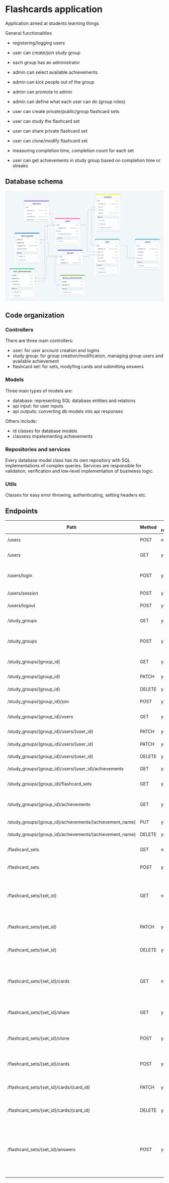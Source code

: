 # Flashcards application

Application aimed at students learning things

General functionalities

- registering/logging users
- user can create/join study group
- each group has an administrator 

- admin can select available achievements
- admin can kick people out of the group
- admin can promote to admin
- admin can define what each user can do (group roles)

- user can create private/public/group flashcard sets
- user can study the flashcard set
- user can share private flashcard set
- user can clone/modify flashcard set

- measuring completion time, completion count for each set
- user can get achievements in study group based on completion time or streaks


## Database schema

![Database schema diagram](doc/db_diagram.png)


## Code organization

### Controllers

There are three main controllers:
- user:  for user account creation and logins
- study group: for group creation/modification, managing group users and available achievement
- flashcard set: for sets, modyfing cards and submitting answers

### Models

Three main types of models are:
- database: representing SQL database entities and relations
- api input: for user inputs
- api outputs: converting db models into api responses

Others include:
- id classes for database models
- classess impelementing achievements

### Repositories and services

Every database model class has its own repository with SQL implementations of complex queries. Services are responsible for validation, verification and low-level implementation of busineess logic.

### Utils

Classes for easy error throwing, authenticating, setting headers etc.

## Endpoints

| Path         | Method     | Auth required | Role required | description |
|--------------|-----------|------------|------------|----|
| /users | POST | no | | register new user |
| /users | GET | yes | | returns current user info |
| /users/login | POST       |   yes      |   | logs in user, sets sid cookie header  |
| /users/session | POST | yes |  | session refresh |
| /users/logout | POST | yes |  | remove session |
| /study_groups | GET | yes |  | returns all groups user belongs to |
| /study_groups | POST | yes |  | create new group, user becomes admin |
| /study_groups/{group_id} | GET | yes | group guest or admin | returns group info |
| /study_groups/{group_id} | PATCH | yes | group admin | update group info |
| /study_groups/{group_id} | DELETE | yes | group admin | remove group |
| /study_groups/{group_id}/join | POST | yes |  | join group as guest |
| /study_groups/{group_id}/users | GET | yes | group guest or admin | returns users in group |
| /study_groups/{group_id}/users/{user_id} | PATCH | yes | group admin | update user role |
| /study_groups/{group_id}/users/{user_id} | PATCH | yes | group admin | update user role |
| /study_groups/{group_id}/users/{user_id} | DELETE | yes | group admin | remove user from group |
| /study_groups/{group_id}/users/{user_id}/achievements | GET | yes | group guest | return user achievements |
| /study_groups/{group_id}/flashcard_sets | GET | yes | group guest or admin | returns sets in a group |
| /study_groups/{group_id}/achievements | GET | yes | group guest or admin | returns achievements available in a group |
| /study_groups/{group_id}/achievements/{achievement_name} | PUT | yes | group admin | enable achievement |
| /study_groups/{group_id}/achievements/{achievement_name} | DELETE | yes | group admin | disable achievement |
| /flashcard_sets | GET | no |  | returns public and user owned sets |
| /flashcard_sets | POST | yes |  | create new set (owned by user) |
| /flashcard_sets/{set_id} | GET | no* | set owner, group user, public set or shared | return set info |
| /flashcard_sets/{set_id} | PATCH | yes | set owner or group admin | edit set info |
| /flashcard_sets/{set_id} | DELETE | yes | set owner or group admin | remove set |
| /flashcard_sets/{set_id}/cards | GET | no* | set owner, group user, public set or shared | return cards in a set |
| /flashcard_sets/{set_id}/share | GET | yes | set owner or group admin | return auth token for sharing |
| /flashcard_sets/{set_id}/clone | POST | yes | group user, public set or shared | clone set into user space |
| /flashcard_sets/{set_id}/cards | POST | yes | set owner or group admin | add card to a set |
| /flashcard_sets/{set_id}/cards/{card_id} | PATCH | yes | set owner or group admin | edit card |
| /flashcard_sets/{set_id}/cards/{card_id} | DELETE | yes | set owner or group admin | remove card |
| /flashcard_sets/{set_id}/answers | POST | yes* | any logger user for public sets or group guest for group sets | submit answers |
